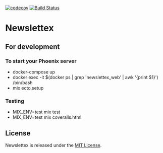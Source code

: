 [![codecov](https://codecov.io/gh/silva96/newslettex/branch/master/graph/badge.svg)](https://codecov.io/gh/silva96/newslettex) [![Build Status](https://travis-ci.org/silva96/newslettex.svg?branch=master)](https://travis-ci.org/silva96/newslettex)
# Newslettex

## For development
### To start your Phoenix server

- docker-compose up
- docker exec -it $(docker ps | grep 'newslettex_web' | awk '{print $1}') /bin/bash
- mix ecto.setup

### Testing

- MIX_ENV=test mix test
- MIX_ENV=test mix coveralls.html

## License

Newslettex is released under the [MIT License](https://opensource.org/licenses/MIT).
